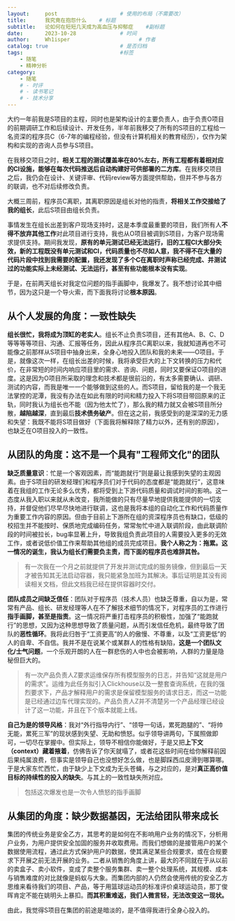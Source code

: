 ```yaml
---
layout:     post                    # 使用的布局（不需要改）
title:      我究竟在抱怨什么	# 标题 
subtitle:   论如何在短短几天成为高血压与抑郁症 	 #副标题
date:       2023-10-28              # 时间
author:     Wh1isper                      # 作者
catalog: true                       # 是否归档
tags:                               #标签
    - 随笔
    - 精神分析
category:
    - 随笔
    # - 时评
    # - 读书笔记
    # - 技术分享
---
```


大约一年前我是S项目的主程，同时也是架构设计的主要负责人，由于负责O项目的前期调研工作和后续设计、开发任务，半年前我移交了所有的S项目的工程给一名资深的程序员C（6-7年的编程经验，但没有计算机相关的教育经历），仅作为架构和实现的咨询人员参与S项目。

在我移交项目之时，**相关工程的测试覆盖率在80%左右，所有工程都有着相对应的CI设施，能够在每次代码推送后自动构建好可供部署的二方库**。在我移交项目之后，我仍会在设计、关键评审、代码review等方面提供帮助，但并不参与各方的联调，也不对后续修改负责。

大概三周前，程序员C离职，其离职原因是组长对他的指责，**将相关工作交接给了我的组长**，此后S项目由组长负责。

事情发生在组长出差到客户现场支持时，这是本季度最重要的项目，我们所有人**不得不放弃其他工作**对此项目进行支持，我也从O项目被调到S项目，为客户现场需求提供支持。期间我发现，**原有的单元测试已经无法运行，旧的工程CI大部分失效，新的工程既没有单元测试和CI，代码质量也不尽如人意，我不得不在大量的代码片段中找到我需要的配置，我还发现了多个C在离职时声称已经完成、并测试过的功能实际上未经测试、无法运行，甚至有些功能根本没有实现**。

于是，在前两天组长对我定位问题的指手画脚中，我爆发了。我不想讨论其中细节，因为这只是一个导火索，而下面我将讨论**根本原因**。

## 从个人发展的角度：一致性缺失

**组长很忙，我将成为顶缸的老实人**。组长不止负责S项目，还有其他A、B、C、D等等等等项目、沟通、汇报等任务，因此从程序员C离职以来，我就知道再也不可能像之前那样从S项目中抽身出来，全身心地投入团队和我的未来——O项目。于是，就像这次一样，在组长出差的时候，我将承受巨大的上下文转换的压力和代价，在非常短的时间内响应项目里的需求、咨询、问题，同时又要保证O项目的进度。这是因为O项目所采取的理念和技术都是很前沿的，有太多需要确认、调研、测试的内容，而我是唯一一个能够做到这些的人。而S项目，留给我的是一个我无法掌控的泥潭，我没有办法在如此有限的时间和精力投入下将S项目带回原来的正轨，同时我认为组长也不能（因为他太忙了），那么我的精力就又会被S项目所分散，**越陷越深**，直到最后**技术债务破产**。但在这之前，我感受到的是深深的无力感和失望：我既不能将S项目做好（下面我将解释除了精力以外，还有别的原因），也缺乏在O项目投入的一致性。

## 从团队的角度：这不是一个具有"工程师文化"的团队

**缺乏质量意识**：忙是一个客观因素，而“能跑就行”则是最让我感到失望的主观因素。由于S项目的研发经理们和程序员们对于代码的态度都是“能跑就行”，这意味着在我组的工作无论多么优秀，都将受到上下游代码质量和调试时间的影响。这一态度从我入职以来就从未改变，我所能做的只有尽量早地提供我能提供的一切支持，并督促他们尽早尽快地进行联调，这也是我将本组的自动化工作和代码质量作为重要工作内容的原因。但由于目前上下游所在组的资深程序员也有缺口，低级的校招生并不能按时、保质地完成编码任务，常常匆忙中进入联调阶段，由此联调阶段的时间被拉长，bug率显著上升，导致我组负责此项目的人需要投入更多的无效工作，或者说低价值工作来帮助其他组的成员完成项目。**我个人称之为：拖累。这一情况的诞生，我认为组长们需要负主责，而下面的程序员也难辞其咎。**

> 有一次我在一个月之前就提供了开发并测试完成的服务镜像，但到最后一天才被告知其无法启动容器，我只能紧急加班为其解决。事后证明是其没有阅读相关文档，但此文档我已经在提供容器时交付。

**团队成员之间缺乏信任**：团队对于程序员（技术人员）也缺乏尊重，自以为是，常常有产品、组长、研发经理等人在不了解技术细节的情况下，对程序员的工作进行**指手画脚，甚至是指责**。这一情况将严重打击程序员的积极性，加强了“能跑就行”的思想，又因为这种思想导致了质量问题，从而引发信任危机，最终导致了团队的**恶性循环**。我将此归咎于“工资更高”的人的傲慢、不尊重，以及“工资更低”的人的自卑、不自信。我并不是在说某个或某群人的性格有缺陷，**这是一个团队文化/士气问题**，一个乐观开朗的人在一群悲伤的人中也会被影响，人群的力量是隐秘但巨大的。

> 有一次产品负责人Z要求运维保存所有模型服务的日志，并告知“这就是用户的需求”。运维为此任务拟引入Clickhouse以及一整套查询系统，在我的强烈要求下，产品才解释用户的需求是保留模型服务的请求日志，而这一功能是已经通过边车代理实现的。产品负责人Z并不清楚另一个产品经理已经设计了这一功能，并且在下个版本就能上线。

**自己为是的领导风格**：我对“外行指导内行”、“领导一句话，累死跑腿的”、“将帅无能，累死三军”的现状感到失望、无助和愤怒。似乎领导讲两句，下属照做即可，一切尽在掌握中。但实际上，领导不相信你能做好，于是又把**上下文（context）藏着掖着**，仿佛告诉了你天就塌了，或者花这些时间在给你解释前因后果纯属浪费，但事实是领导自己也没想好怎么做，也是脚踩西瓜皮滑到哪算哪。于是大家东忙西忙，由于缺少上下文成为无头苍蝇，与之对应的，是对**真正高价值目标的持续性的投入的缺失**。与其上的一致性缺失所对应。

> 包括这次爆发也是一次令人愤怒的指手画脚

## 从集团的角度：缺少数据基因，无法给团队带来成长

集团的传统业务是安全乙方，其思考的是如何在不影响用户业务的情况下，分析用户业务，为用户提供安全加固的服务并收取费用。而我们想做的是接管用户的某个数据使用流程，通过此方式保护用户的数据，使其满足某些合规要求，或在合规要求下开展之前无法开展的业务。二者从销售的角度上讲，最大的不同就在于从以前的卖盒子、卖小软件，变成了卖整个服务集群、卖一整个处理系统，其规模、成本与销售难度的对比就像是蚂蚁与大象。而集团内部的人仍然会使用传统的安全乙方思维来看待我们的项目、产品，等于用篮球运动员的标准评价桌球运动员，那丁俊晖肯定不能在姚明头上暴扣。**而其积重难返，我们人微言轻，无法改变这一现状。**

由此，我觉得S项目在集团的前途是暗淡的，是不值得我进行全身心投入的。
